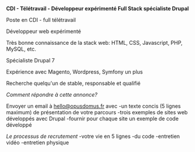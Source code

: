 **CDI - Télétravail - Développeur expérimenté Full Stack spécialiste Drupal**

Poste en CDI - full télétravail

Développeur web expérimenté

Très bonne connaissance de la stack web: HTML, CSS, Javascript, PHP, MySQL, etc.

Spécialiste Drupal 7

Expérience avec Magento, Wordpress, Symfony un plus

Recherche quelqu'un de stable, responsable et qualifié

*Comment répondre à cette annonce?*

Envoyer un email à hello@opusdomus.fr avec
-un texte concis (5 lignes maximum) de présentation de votre parcours
-trois exemples de sites web développés avec Drupal
-fournir pour chaque site un exemple de code développé

*Le processus de recrutement*
-votre vie en 5 lignes
-du code
-entretien vidéo
-entretien physique

